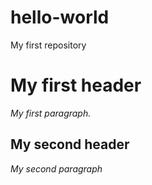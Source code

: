 # hello-world
My first repository

<!DOCTYPE html>

<html>

<title>My first website</title>

<body>

<h1>My <strong>first</strong> header</h1>

<p> <em>My first paragraph.</em> </p>

<h2>My <strong>second</strong> header</h2>

<p> <em>My second paragraph</em> </p>


</body>
</html>
